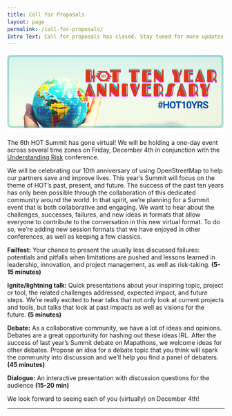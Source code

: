 ```yaml
---
title: Call for Proposals
layout: page
permalink: /call-for-proposals/
Intro Text: Call for proposals has closed. Stay tuned for more updates on the Summit schedule!
---
```

![2020 Banner](/images/HOT_10_YR_summit_banner.png)

The 6th HOT Summit has gone virtual! We will be holding a one-day event across several time zones on Friday, December 4th in conjunction with the <a href="https://understandrisk.org/">Understanding Risk</a> conference.

We will be celebrating our 10th anniversary of using OpenStreetMap to help our partners save and improve lives. This year’s Summit will focus on the theme of HOT’s past, present, and future. The success of the past ten years has only been possible through the collaboration of this dedicated community around the world. In that spirit, we’re planning for a Summit event that is both collaborative and engaging. We want to hear about the challenges, successes, failures, and new ideas in formats that allow everyone to contribute to the conversation in this new virtual format. To do so, we’re adding new session formats that we have enjoyed in other conferences, as well as keeping a few classics.

**Failfest:** Your chance to present the usually less discussed failures: potentials and pitfalls when limitations are pushed and lessons learned in leadership, innovation, and project management, as well as risk-taking. **(5-15 minutes)**

**Ignite/lightning talk:** Quick presentations about your inspiring topic, project or tool, the related challenges addressed, expected impact, and future steps. We’re really excited to hear talks that not only look at current projects and tools, but talks that look at past impacts as well as visions for the future. **(5 minutes)**

**Debate:** As a collaborative community, we have a lot of ideas and opinions. Debates are a great opportunity for hashing out these ideas IRL. After the success of last year’s Summit debate on Mapathons, we welcome ideas for other debates. Propose an idea for a debate topic that you think will spark the community into discussion and we’ll help you find a panel of debaters. **(45 minutes)**

**Dialogue:** An interactive presentation with discussion questions for the audience **(15-20 min)**

We look forward to seeing each of you (virtually) on December 4th!

---
